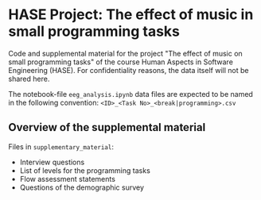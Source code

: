 # HASE Project: The effect of music in small programming tasks

Code and supplemental material for the project "The effect of music on small programming tasks" of the course 
Human Aspects in Software Engineering (HASE). For confidentiality reasons, the data itself will not be shared here.

The notebook-file `eeg_analysis.ipynb` data files are expected to be named in the following convention:
`<ID>_<Task No>_<break|programming>.csv`

## Overview of the supplemental material

Files in `supplementary_material`:

- Interview questions
- List of levels for the programming tasks
- Flow assessment statements
- Questions of the demographic survey
